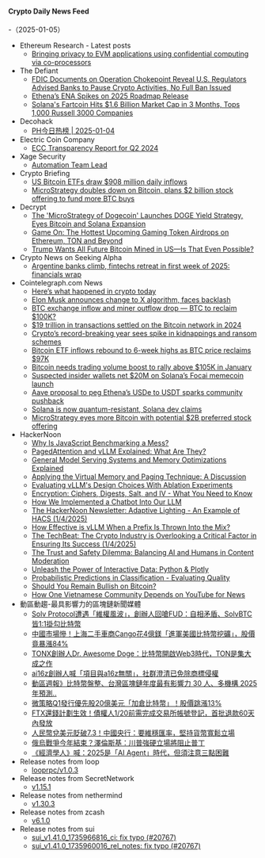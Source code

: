 #### Crypto Daily News Feed
-（2025-01-05）

- Ethereum Research - Latest posts
  - [Bringing privacy to EVM applications using confidential computing via co-processors](https://ethresear.ch/t/bringing-privacy-to-evm-applications-using-confidential-computing-via-co-processors/21217#post_4)
- The Defiant
  - [FDIC Documents on Operation Chokepoint Reveal U.S. Regulators Advised Banks to Pause Crypto Activities, No Full Ban Issued](https://thedefiant.io/news/regulation/fdic-documents-on-operation-chokepoint-reveal-u-s-regulators-advised-banks-to-no-2150edc2)
  - [Ethena’s ENA Spikes on 2025 Roadmap Release](https://thedefiant.io/news/defi/ethena-s-ena-spikes-on-2025-roadmap-release)
  - [Solana's Fartcoin Hits $1.6 Billion Market Cap in 3 Months, Tops 1,000 Russell 3000 Companies](https://thedefiant.io/news/markets/solana-s-fartcoin-hits-1-6-billion-market-cap-3-months-tops-1000-russell-3000-e73beaee)
- Decohack
  - [PH今日热榜 | 2025-01-04](https://decohack.com/producthunt-daily-2025-01-04/)
- Electric Coin Company
  - [ECC Transparency Report for Q2 2024](https://electriccoin.co/blog/ecc-transparency-report-for-q2-2024/)
- Xage Security
  - [Automation Team Lead](https://xage.com/careers/automation-team-lead/)
- Crypto Briefing
  - [US Bitcoin ETFs draw $908 million daily inflows](https://cryptobriefing.com/us-bitcoin-etfs-draw-inflows/)
  - [MicroStrategy doubles down on Bitcoin, plans $2 billion stock offering to fund more BTC buys](https://cryptobriefing.com/microstrategy-bitcoin-investments-2-billion/)
- Decrypt
  - [The 'MicroStrategy of Dogecoin' Launches DOGE Yield Strategy, Eyes Bitcoin and Solana Expansion](https://decrypt.co/299520/spirit-blockchain-dogecoin-yield-bitcoin-solana)
  - [Game On: The Hottest Upcoming Gaming Token Airdrops on Ethereum, TON and Beyond](https://decrypt.co/211029/game-on-hottest-upcoming-gaming-token-airdrops)
  - [Trump Wants All Future Bitcoin Mined in US—Is That Even Possible?](https://decrypt.co/299382/trump-wants-bitcoin-mined-us-is-it-possible)
- Crypto News on Seeking Alpha
  - [Argentine banks climb, fintechs retreat in first week of 2025: financials wrap](https://seekingalpha.com/news/4392479-argentine-banks-climb-fintechs-retreat-in-first-week-of-2025-financials-wrap?utm_source=feed_news_crypto&utm_medium=referral&feed_item_type=news)
- Cointelegraph.com News
  - [Here’s what happened in crypto today](https://cointelegraph.com/news/what-happened-in-crypto-today?utm_source=rss_feed&utm_medium=rss&utm_campaign=rss_partner_inbound)
  - [Elon Musk announces change to X algorithm, faces backlash](https://cointelegraph.com/news/musk-announces-change-x-algorithm-faces-backlash?utm_source=rss_feed&utm_medium=rss&utm_campaign=rss_partner_inbound)
  - [BTC exchange inflow and miner outflow drop — BTC to reclaim $100K?](https://cointelegraph.com/news/btc-exchange-inflows-miner-outflow-drop-reclaim-100-k?utm_source=rss_feed&utm_medium=rss&utm_campaign=rss_partner_inbound)
  - [$19 trillion in transactions settled on the Bitcoin network in 2024](https://cointelegraph.com/news/19-trillion-transactions-settled-bitcoin-network-2024?utm_source=rss_feed&utm_medium=rss&utm_campaign=rss_partner_inbound)
  - [Crypto’s record-breaking year sees spike in kidnappings and ransom schemes](https://cointelegraph.com/news/crypto-s-record-breaking-year-sees-spike-in-kidnappings-and-ransom-schemes?utm_source=rss_feed&utm_medium=rss&utm_campaign=rss_partner_inbound)
  - [Bitcoin ETF inflows rebound to 6-week highs as BTC price reclaims $97K](https://cointelegraph.com/news/bitcoin-etf-inflows-rebound-6-week-highs-btc-price-97-k?utm_source=rss_feed&utm_medium=rss&utm_campaign=rss_partner_inbound)
  - [Bitcoin needs trading volume boost to rally above $105K in January](https://cointelegraph.com/news/bitcoin-recovery-rally-prediction-january-2025?utm_source=rss_feed&utm_medium=rss&utm_campaign=rss_partner_inbound)
  - [Suspected insider wallets net $20M on Solana’s Focai memecoin launch](https://cointelegraph.com/news/focai-memecoin-insider-trading-solana-profit?utm_source=rss_feed&utm_medium=rss&utm_campaign=rss_partner_inbound)
  - [Aave proposal to peg Ethena’s USDe to USDT sparks community pushback](https://cointelegraph.com/news/aave-proposal-to-peg-ethena-s-usde-to-usdt-sparks-community-pushback?utm_source=rss_feed&utm_medium=rss&utm_campaign=rss_partner_inbound)
  - [Solana is now quantum-resistant, Solana dev claims](https://cointelegraph.com/news/solana-is-now-quantum-resistant-solana-dev-claims?utm_source=rss_feed&utm_medium=rss&utm_campaign=rss_partner_inbound)
  - [MicroStrategy eyes more Bitcoin with potential $2B preferred stock offering](https://cointelegraph.com/news/microstrategy-eyes-2-billion-preferred-stock-raise-to-buy-more-bitcoin?utm_source=rss_feed&utm_medium=rss&utm_campaign=rss_partner_inbound)
- HackerNoon
  - [Why Is JavaScript Benchmarking a Mess?](https://hackernoon.com/why-is-javascript-benchmarking-a-mess?source=rss)
  - [PagedAttention and vLLM Explained: What Are They?](https://hackernoon.com/pagedattention-and-vllm-explained-what-are-they?source=rss)
  - [General Model Serving Systems and Memory Optimizations Explained](https://hackernoon.com/general-model-serving-systems-and-memory-optimizations-explained?source=rss)
  - [Applying the Virtual Memory and Paging Technique: A Discussion](https://hackernoon.com/applying-the-virtual-memory-and-paging-technique-a-discussion?source=rss)
  - [Evaluating vLLM's Design Choices With Ablation Experiments](https://hackernoon.com/evaluating-vllms-design-choices-with-ablation-experiments?source=rss)
  - [Encryption: Ciphers, Digests, Salt, and IV - What You Need to Know](https://hackernoon.com/encryption-ciphers-digests-salt-and-iv-what-you-need-to-know?source=rss)
  - [How We Implemented a Chatbot Into Our LLM](https://hackernoon.com/how-we-implemented-a-chatbot-into-our-llm?source=rss)
  - [The HackerNoon Newsletter: Adaptive Lighting - An Example of HACS (1/4/2025)](https://hackernoon.com/1-4-2025-newsletter?source=rss)
  - [How Effective is vLLM When a Prefix Is Thrown Into the Mix?](https://hackernoon.com/how-effective-is-vllm-when-a-prefix-is-thrown-into-the-mix?source=rss)
  - [The TechBeat: The Crypto Industry is Overlooking a Critical Factor in Ensuring Its Success (1/4/2025)](https://hackernoon.com/1-4-2025-techbeat?source=rss)
  - [The Trust and Safety Dilemma: Balancing AI and Humans in Content Moderation](https://hackernoon.com/the-trust-and-safety-dilemma-balancing-ai-and-humans-in-content-moderation?source=rss)
  - [Unleash the Power of Interactive Data: Python & Plotly](https://hackernoon.com/unleash-the-power-of-interactive-data-python-and-plotly?source=rss)
  - [Probabilistic Predictions in Classification - Evaluating Quality](https://hackernoon.com/probabilistic-predictions-in-classification-evaluating-quality?source=rss)
  - [Should You Remain Bullish on Bitcoin?](https://hackernoon.com/should-you-remain-bullish-on-bitcoin?source=rss)
  - [How One Vietnamese Community Depends on YouTube for News](https://hackernoon.com/how-one-vietnamese-community-depends-on-youtube-for-news?source=rss)
- 動區動趨-最具影響力的區塊鏈新聞媒體
  - [Solv Protocol遭遇「維權風波」，創辦人回嗆FUD：自相矛盾、SolvBTC皆1:1掛勾比特幣](https://www.blocktempo.com/solv-protocol-founder-refutes-fud-as-incorrect-and-contradictory/)
  - [中國市場慘！上海二手車商Cango花4億鎂「進軍美國比特幣挖礦」，股價竟暴漲84%](https://www.blocktempo.com/cango-invests-400-million-in-bitcoin-mining-becoming-one-of-the-worlds-largest-miners/)
  - [TONX創辦人Dr. Awesome Doge：比特幣開啟Web3時代，TON是集大成之作](https://www.blocktempo.com/dr-awesome-doge-says-bitcoin-inspired-blockchain-innovations-all-of-which-ton/)
  - [ai16z創辦人喊「項目與a16z無關」，社群澄清已免除商標侵權](https://www.blocktempo.com/ai16z-founder-clarifies-no-affiliation-with-a16z/)
  - [動區週報》比特幣盤整、台灣區塊鏈年度最有影響力 30 人、多機構 2025 年預測..](https://www.blocktempo.com/quick-look-at-this-week-market-dynamics-and-analysis-0104/)
  - [微策略Q1發行優先股20億美元「加倉比特幣」！股價跳漲13%](https://www.blocktempo.com/microstrategy-plans-to-issue-preferred-stock-in-q1-to-raise-2-billion-for-bitcoin-purchases/)
  - [FTX還錢計劃生效！債權人1/20前需完成交易所帳號登記，首批退款60天內發放](https://www.blocktempo.com/ftx-convenience-class-creditors-must-complete-pre-distribution-requirements-by-january-20/)
  - [人民幣兌美元貶破7.3！中國央行：要維穩匯率，堅持貨幣寬鬆立場](https://www.blocktempo.com/the-yuan-continues-to-depreciate/)
  - [俄烏戰爭今年結束？澤倫斯基：川普強硬立場將阻止普丁](https://www.blocktempo.com/zelensky-says-trump-is-key-to-russia-ukraine-truce/)
  - [《經濟學人》喊：2025是「AI Agent」時代，但須注意三點困難](https://www.blocktempo.com/the-economist-believes-we-have-ushered-in-the-era-of-ai-agents/)
- Release notes from loop
  - [looprpc/v1.0.3](https://github.com/lightninglabs/loop/releases/tag/looprpc%2Fv1.0.3)
- Release notes from SecretNetwork
  - [v1.15.1](https://github.com/scrtlabs/SecretNetwork/releases/tag/v1.15.1)
- Release notes from nethermind
  - [v1.30.3](https://github.com/NethermindEth/nethermind/releases/tag/1.30.3)
- Release notes from zcash
  - [v6.1.0](https://github.com/zcash/zcash/releases/tag/v6.1.0)
- Release notes from sui
  - [sui_v1.41.0_1735966816_ci: fix typo (#20767)](https://github.com/MystenLabs/sui/releases/tag/sui_v1.41.0_1735966816_ci)
  - [sui_v1.41.0_1735960016_rel_notes: fix typo (#20767)](https://github.com/MystenLabs/sui/releases/tag/sui_v1.41.0_1735960016_rel_notes)
